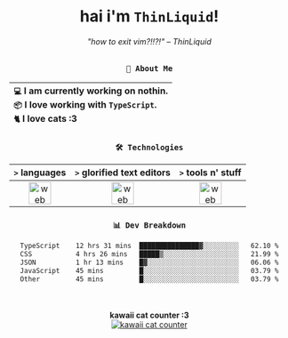 <div align="center">
  
  # hai i'm `ThinLiquid`!
  ###### "how to exit vim?!!?!" – ThinLiquid
  
  ### `👤 About Me`

  | `💻`  I am currently working on **nothin**.<br/>`📦`  I love working with `TypeScript`.</br>`🐈`  I love cats :3 |
  |:---|

  
  ### `🛠️ Technologies`
  
  | `>` **languages**  | `>` **glorified text editors** | `>` **tools n' stuff** |
  |:------------------:|:------------------------------:|:----------------------:|
  | <img src="https://skillicons.dev/icons?i=ts,js,svelte,astro" alt="web dev" height="40"/> | <img src="https://skillicons.dev/icons?i=vscode,neovim" alt="web dev" height="40"/> | <img src="https://skillicons.dev/icons?i=bun,figma,bash,git,photoshop" alt="web dev" height="40"/> |
  
  ### `📊 Dev Breakdown`
  
  <!--START_SECTION:waka-->

```txt
TypeScript    12 hrs 31 mins  ███████████████▓░░░░░░░░░   62.10 %
CSS           4 hrs 26 mins   █████▒░░░░░░░░░░░░░░░░░░░   21.99 %
JSON          1 hr 13 mins    █▓░░░░░░░░░░░░░░░░░░░░░░░   06.06 %
JavaScript    45 mins         █░░░░░░░░░░░░░░░░░░░░░░░░   03.79 %
Other         45 mins         █░░░░░░░░░░░░░░░░░░░░░░░░   03.79 %
```

<!--END_SECTION:waka-->
  
  <br/><br/>
  <b>kawaii cat counter :3</b><br/>
  [![kawaii cat counter](https://count.getloli.com/get/@ThinLiquid?theme=moebooru)](https://moe-counter.glitch.me)
</div>
